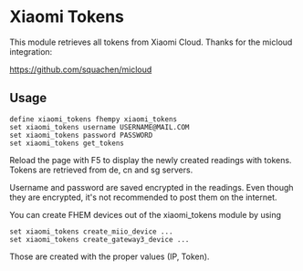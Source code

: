 
# Xiaomi Tokens
This module retrieves all tokens from Xiaomi Cloud. Thanks for the micloud integration:

https://github.com/squachen/micloud


## Usage
```
define xiaomi_tokens fhempy xiaomi_tokens
set xiaomi_tokens username USERNAME@MAIL.COM
set xiaomi_tokens password PASSWORD
set xiaomi_tokens get_tokens
```

Reload the page with F5 to display the newly created readings with tokens. Tokens are retrieved from de, cn and sg servers.

Username and password are saved encrypted in the readings. Even though they are encrypted, it's not recommended to post them on the internet.

You can create FHEM devices out of the xiaomi_tokens module by using
```
set xiaomi_tokens create_miio_device ...
set xiaomi_tokens create_gateway3_device ...
```

Those are created with the proper values (IP, Token).